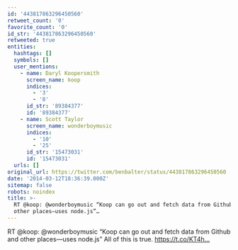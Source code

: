 ```yaml
---
id: '443817863296450560'
retweet_count: '0'
favorite_count: '0'
id_str: '443817863296450560'
retweeted: true
entities:
  hashtags: []
  symbols: []
  user_mentions:
    - name: Daryl Koopersmith
      screen_name: koop
      indices:
        - '3'
        - '8'
      id_str: '89384377'
      id: '89384377'
    - name: Scott Taylor
      screen_name: wonderboymusic
      indices:
        - '10'
        - '25'
      id_str: '15473031'
      id: '15473031'
  urls: []
original_url: https://twitter.com/benbalter/status/443817863296450560
date: '2014-03-12T18:36:39.000Z'
sitemap: false
robots: noindex
title: >-
  RT @koop: @wonderboymusic “Koop can go out and fetch data from Github and
  other places—uses node.js”…
---
```


RT @koop: @wonderboymusic “Koop can go out and fetch data from Github and other places—uses node.js” All of this is true. https://t.co/KT4h…